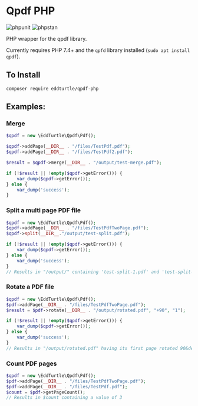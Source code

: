 # Qpdf PHP

![phpunit](https://github.com/eddturtle/qpdf-php/actions/workflows/phpunit.yml/badge.svg)
![phpstan](https://github.com/eddturtle/qpdf-php/actions/workflows/phpstan.yml/badge.svg)

PHP wrapper for the qpdf library.

Currently requires PHP 7.4+ and the `qpfd` library installed (`sudo apt install qpdf`).


## To Install

```
composer require eddturtle/qpdf-php
```


## Examples:

### Merge
```php
$qpdf = new \EddTurtle\Qpdf\Pdf();

$qpdf->addPage(__DIR__ . "/files/TestPdf.pdf");
$qpdf->addPage(__DIR__ . "/files/TestPdf2.pdf");

$result = $qpdf->merge(__DIR__ . "/output/test-merge.pdf");

if (!$result || !empty($qpdf->getError())) {
    var_dump($qpdf->getError());
} else {
    var_dump('success');
}
```

### Split a multi page PDF file
```php
$qpdf = new \EddTurtle\Qpdf\Pdf();
$qpdf->addPage(__DIR__ . "/files/TestPdfTwoPage.pdf");
$qpdf->split(__DIR__."/output/test-split.pdf");

if (!$result || !empty($qpdf->getError())) {
    var_dump($qpdf->getError());
} else {
    var_dump('success');
}
// Results in "/output/" containing 'test-split-1.pdf' and 'test-split-2.pdf'
```

### Rotate a PDF file
```php
$qpdf = new \EddTurtle\Qpdf\Pdf();
$pdf->addPage(__DIR__ . "/files/TestPdfTwoPage.pdf");
$result = $pdf->rotate(__DIR__ . "/output/rotated.pdf", "+90", "1");

if (!$result || !empty($qpdf->getError())) {
    var_dump($qpdf->getError());
} else {
    var_dump('success');
}
// Results in "/output/rotated.pdf" having its first page rotated 90&deg; clockwise
```


### Count PDF pages
```php
$qpdf = new \EddTurtle\Qpdf\Pdf();
$pdf->addPage(__DIR__ . "/files/TestPdfTwoPage.pdf");
$pdf->addPage(__DIR__ . "/files/TestPdf.pdf");
$count = $pdf->getPageCount();
// Results in $count containing a value of 3
```